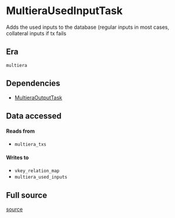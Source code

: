 # MultieraUsedInputTask

Adds the used inputs to the database \(regular inputs in most cases, collateral inputs if tx fails

## Era

`multiera`

## Dependencies

- [MultieraOutputTask](./MultieraOutputTask)

## Data accessed

#### Reads from

- `multiera_txs`

#### Writes to

- `vkey_relation_map`
- `multiera_used_inputs`

## Full source

[source](https://github.com/dcSpark/carp/tree/main/indexer/tasks/src/multiera/multiera_used_inputs.rs)
